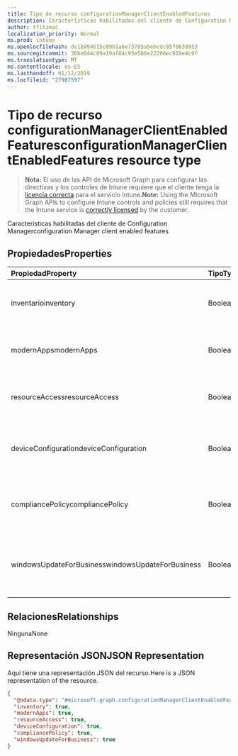 ```yaml
---
title: Tipo de recurso configurationManagerClientEnabledFeatures
description: Características habilitadas del cliente de Configuration Manager
author: tfitzmac
localization_priority: Normal
ms.prod: intune
ms.openlocfilehash: dc1b994615c89b1a6e73785a5ebcdc85f0638953
ms.sourcegitcommit: 36be044c89a19af84c93e586e22200ec919e4c9f
ms.translationtype: MT
ms.contentlocale: es-ES
ms.lasthandoff: 01/12/2019
ms.locfileid: "27987597"
---
```

# <a name="configurationmanagerclientenabledfeatures-resource-type"></a><span data-ttu-id="8f16c-103">Tipo de recurso configurationManagerClientEnabledFeatures</span><span class="sxs-lookup"><span data-stu-id="8f16c-103">configurationManagerClientEnabledFeatures resource type</span></span>

> <span data-ttu-id="8f16c-104">**Nota:** El uso de las API de Microsoft Graph para configurar las directivas y los controles de Intune requiere que el cliente tenga la [licencia correcta](https://go.microsoft.com/fwlink/?linkid=839381) para el servicio Intune.</span><span class="sxs-lookup"><span data-stu-id="8f16c-104">**Note:** Using the Microsoft Graph APIs to configure Intune controls and policies still requires that the Intune service is [correctly licensed](https://go.microsoft.com/fwlink/?linkid=839381) by the customer.</span></span>

<span data-ttu-id="8f16c-105">Características habilitadas del cliente de Configuration Manager</span><span class="sxs-lookup"><span data-stu-id="8f16c-105">configuration Manager client enabled features</span></span>
## <a name="properties"></a><span data-ttu-id="8f16c-106">Propiedades</span><span class="sxs-lookup"><span data-stu-id="8f16c-106">Properties</span></span>
|<span data-ttu-id="8f16c-107">Propiedad</span><span class="sxs-lookup"><span data-stu-id="8f16c-107">Property</span></span>|<span data-ttu-id="8f16c-108">Tipo</span><span class="sxs-lookup"><span data-stu-id="8f16c-108">Type</span></span>|<span data-ttu-id="8f16c-109">Descripción</span><span class="sxs-lookup"><span data-stu-id="8f16c-109">Description</span></span>|
|:---|:---|:---|
|<span data-ttu-id="8f16c-110">inventario</span><span class="sxs-lookup"><span data-stu-id="8f16c-110">inventory</span></span>|<span data-ttu-id="8f16c-111">Booleano</span><span class="sxs-lookup"><span data-stu-id="8f16c-111">Boolean</span></span>|<span data-ttu-id="8f16c-112">Si el inventario se administra con Intune</span><span class="sxs-lookup"><span data-stu-id="8f16c-112">Whether inventory is managed by Intune</span></span>|
|<span data-ttu-id="8f16c-113">modernApps</span><span class="sxs-lookup"><span data-stu-id="8f16c-113">modernApps</span></span>|<span data-ttu-id="8f16c-114">Booleano</span><span class="sxs-lookup"><span data-stu-id="8f16c-114">Boolean</span></span>|<span data-ttu-id="8f16c-115">Si la aplicación moderna se administra con Intune</span><span class="sxs-lookup"><span data-stu-id="8f16c-115">Whether modern application is managed by Intune</span></span>|
|<span data-ttu-id="8f16c-116">resourceAccess</span><span class="sxs-lookup"><span data-stu-id="8f16c-116">resourceAccess</span></span>|<span data-ttu-id="8f16c-117">Booleano</span><span class="sxs-lookup"><span data-stu-id="8f16c-117">Boolean</span></span>|<span data-ttu-id="8f16c-118">Si el acceso a los recursos se administra con Intune</span><span class="sxs-lookup"><span data-stu-id="8f16c-118">Whether resource access is managed by Intune</span></span>|
|<span data-ttu-id="8f16c-119">deviceConfiguration</span><span class="sxs-lookup"><span data-stu-id="8f16c-119">deviceConfiguration</span></span>|<span data-ttu-id="8f16c-120">Booleano</span><span class="sxs-lookup"><span data-stu-id="8f16c-120">Boolean</span></span>|<span data-ttu-id="8f16c-121">Si la configuración de dispositivos se administra con Intune</span><span class="sxs-lookup"><span data-stu-id="8f16c-121">Whether device configuration is managed by Intune</span></span>|
|<span data-ttu-id="8f16c-122">compliancePolicy</span><span class="sxs-lookup"><span data-stu-id="8f16c-122">compliancePolicy</span></span>|<span data-ttu-id="8f16c-123">Booleano</span><span class="sxs-lookup"><span data-stu-id="8f16c-123">Boolean</span></span>|<span data-ttu-id="8f16c-124">Si la directiva de cumplimiento se administra con Intune</span><span class="sxs-lookup"><span data-stu-id="8f16c-124">Whether compliance policy is managed by Intune</span></span>|
|<span data-ttu-id="8f16c-125">windowsUpdateForBusiness</span><span class="sxs-lookup"><span data-stu-id="8f16c-125">windowsUpdateForBusiness</span></span>|<span data-ttu-id="8f16c-126">Booleano</span><span class="sxs-lookup"><span data-stu-id="8f16c-126">Boolean</span></span>|<span data-ttu-id="8f16c-127">Si Windows Update para empresas se administra con Intune</span><span class="sxs-lookup"><span data-stu-id="8f16c-127">Whether Windows Update for Business is managed by Intune</span></span>|

## <a name="relationships"></a><span data-ttu-id="8f16c-128">Relaciones</span><span class="sxs-lookup"><span data-stu-id="8f16c-128">Relationships</span></span>
<span data-ttu-id="8f16c-129">Ninguna</span><span class="sxs-lookup"><span data-stu-id="8f16c-129">None</span></span>
## <a name="json-representation"></a><span data-ttu-id="8f16c-130">Representación JSON</span><span class="sxs-lookup"><span data-stu-id="8f16c-130">JSON Representation</span></span>
<span data-ttu-id="8f16c-131">Aquí tiene una representación JSON del recurso.</span><span class="sxs-lookup"><span data-stu-id="8f16c-131">Here is a JSON representation of the resource.</span></span>
<!-- {
  "blockType": "resource",
  "@odata.type": "microsoft.graph.configurationManagerClientEnabledFeatures"
}
-->
``` json
{
  "@odata.type": "#microsoft.graph.configurationManagerClientEnabledFeatures",
  "inventory": true,
  "modernApps": true,
  "resourceAccess": true,
  "deviceConfiguration": true,
  "compliancePolicy": true,
  "windowsUpdateForBusiness": true
}
```



